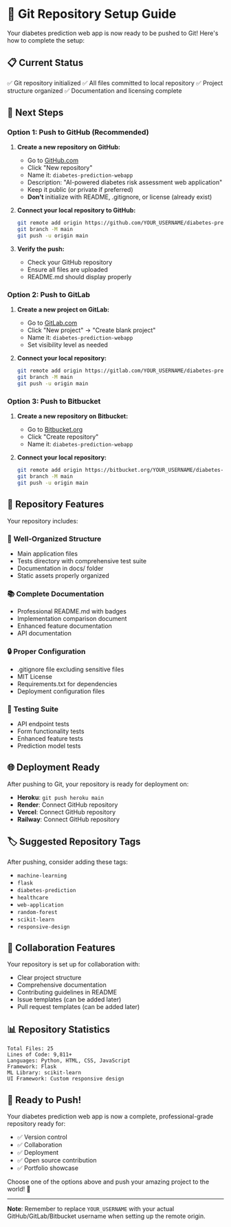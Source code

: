 # 🚀 Git Repository Setup Guide

Your diabetes prediction web app is now ready to be pushed to Git! Here's how to complete the setup:

## 📋 Current Status
✅ Git repository initialized
✅ All files committed to local repository
✅ Project structure organized
✅ Documentation and licensing complete

## 🔧 Next Steps

### Option 1: Push to GitHub (Recommended)

1. **Create a new repository on GitHub:**
   - Go to [GitHub.com](https://github.com)
   - Click "New repository"
   - Name it: `diabetes-prediction-webapp`
   - Description: "AI-powered diabetes risk assessment web application"
   - Keep it public (or private if preferred)
   - **Don't** initialize with README, .gitignore, or license (already exist)

2. **Connect your local repository to GitHub:**
   ```bash
   git remote add origin https://github.com/YOUR_USERNAME/diabetes-prediction-webapp.git
   git branch -M main
   git push -u origin main
   ```

3. **Verify the push:**
   - Check your GitHub repository
   - Ensure all files are uploaded
   - README.md should display properly

### Option 2: Push to GitLab

1. **Create a new project on GitLab:**
   - Go to [GitLab.com](https://gitlab.com)
   - Click "New project" → "Create blank project"
   - Name it: `diabetes-prediction-webapp`
   - Set visibility level as needed

2. **Connect your local repository:**
   ```bash
   git remote add origin https://gitlab.com/YOUR_USERNAME/diabetes-prediction-webapp.git
   git branch -M main
   git push -u origin main
   ```

### Option 3: Push to Bitbucket

1. **Create a new repository on Bitbucket:**
   - Go to [Bitbucket.org](https://bitbucket.org)
   - Click "Create repository"
   - Name it: `diabetes-prediction-webapp`

2. **Connect your local repository:**
   ```bash
   git remote add origin https://bitbucket.org/YOUR_USERNAME/diabetes-prediction-webapp.git
   git branch -M main
   git push -u origin main
   ```

## 🎯 Repository Features

Your repository includes:

### 📁 **Well-Organized Structure**
- Main application files
- Tests directory with comprehensive test suite
- Documentation in docs/ folder
- Static assets properly organized

### 📚 **Complete Documentation**
- Professional README.md with badges
- Implementation comparison document
- Enhanced feature documentation
- API documentation

### 🔒 **Proper Configuration**
- .gitignore file excluding sensitive files
- MIT License
- Requirements.txt for dependencies
- Deployment configuration files

### 🧪 **Testing Suite**
- API endpoint tests
- Form functionality tests
- Enhanced feature tests
- Prediction model tests

## 🌐 Deployment Ready

After pushing to Git, your repository is ready for deployment on:

- **Heroku**: `git push heroku main`
- **Render**: Connect GitHub repository
- **Vercel**: Connect GitHub repository
- **Railway**: Connect GitHub repository

## 🏷️ Suggested Repository Tags

After pushing, consider adding these tags:
- `machine-learning`
- `flask`
- `diabetes-prediction`
- `healthcare`
- `web-application`
- `random-forest`
- `scikit-learn`
- `responsive-design`

## 🤝 Collaboration Features

Your repository is set up for collaboration with:
- Clear project structure
- Comprehensive documentation
- Contributing guidelines in README
- Issue templates (can be added later)
- Pull request templates (can be added later)

## 📊 Repository Statistics

```
Total Files: 25
Lines of Code: 9,811+
Languages: Python, HTML, CSS, JavaScript
Framework: Flask
ML Library: scikit-learn
UI Framework: Custom responsive design
```

## 🎉 Ready to Push!

Your diabetes prediction web app is now a complete, professional-grade repository ready for:
- ✅ Version control
- ✅ Collaboration
- ✅ Deployment
- ✅ Open source contribution
- ✅ Portfolio showcase

Choose one of the options above and push your amazing project to the world! 🚀

---

**Note**: Remember to replace `YOUR_USERNAME` with your actual GitHub/GitLab/Bitbucket username when setting up the remote origin.
